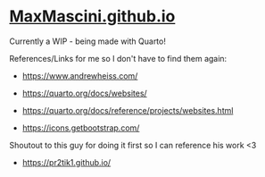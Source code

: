 # [MaxMascini.github.io](https://MaxMascini.github.io)

Currently a WIP - being made with Quarto!




References/Links for me so I don't have to find them again:
- https://www.andrewheiss.com/

- https://quarto.org/docs/websites/
- https://quarto.org/docs/reference/projects/websites.html
- https://icons.getbootstrap.com/

Shoutout to this guy for doing it first so I can reference his work <3
- https://pr2tik1.github.io/